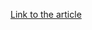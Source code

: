 [Link to the article](https://www.bleepingcomputer.com/news/security/synology-fixed-two-critical-zero-days-exploited-at-pwn2own-within-days/)
